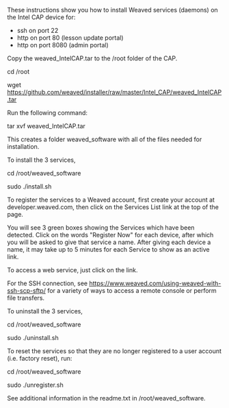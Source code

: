 These instructions show you how to install Weaved services (daemons) on the Intel CAP device for:

* ssh on port 22
* http on port 80 (lesson update portal)
* http on port 8080 (admin portal)

Copy the weaved_IntelCAP.tar to the /root folder of the CAP.

cd /root

wget https://github.com/weaved/installer/raw/master/Intel_CAP/weaved_IntelCAP.tar

Run the following command:

tar xvf weaved_IntelCAP.tar

This creates a folder weaved_software with all of the files needed for installation.

To install the 3 services,

cd /root/weaved_software

sudo ./install.sh

To register the services to a Weaved account, first create your account at developer.weaved.com, then click on the Services 
List link at the top of the page.

You will see 3 green boxes showing the Services which have been detected.
Click on the words "Register Now" for each device, after which you will be asked to give that service a name.
After giving each device a name, it may take up to 5 minutes for each Service to show as an active link.

To access a web service, just click on the link.

For the SSH connection, see https://www.weaved.com/using-weaved-with-ssh-scp-sftp/ for a variety of ways to access a remote 
console or perform file transfers.

To uninstall the 3 services,

cd /root/weaved_software

sudo ./uninstall.sh

To reset the services so that they are no longer registered to a user account (i.e. factory reset), run:

cd /root/weaved_software

sudo ./unregister.sh

See additional information in the readme.txt in /root/weaved_software.
